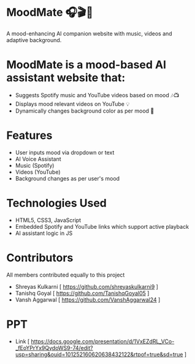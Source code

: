# MoodMate 🎧🎬💬
A mood-enhancing AI companion website with music, videos and adaptive background.

# MoodMate is a mood-based AI assistant website that:
- Suggests Spotify music and YouTube videos based on mood 🎶📺
- Displays mood relevant videos on YouTube 💡
- Dynamically changes background color as per mood 🌈

# Features
- User inputs mood via dropdown or text
- AI Voice Assistant
- Music (Spotify)
- Videos (YouTube)
- Background changes as per user's mood

# Technologies Used
- HTML5, CSS3, JavaScript
- Embedded Spotify and YouTube links which support active playback
- AI assistant logic in JS

# Contributors
All members contributed equally to this project 
- Shreyas Kulkarni [ https://github.com/shreyaskulkarni9 ]
- Tanishq Goyal [ https://github.com/TanishqGoyal05 ]
- Vansh Aggarwal [ https://github.com/VanshAggarwal24 ]

# PPT
- Link [ https://docs.google.com/presentation/d/1VxEZdRL_VCo-_fEoYPrYx9QydoWS9-74/edit?usp=sharing&ouid=101252160620638432122&rtpof=true&sd=true ]
